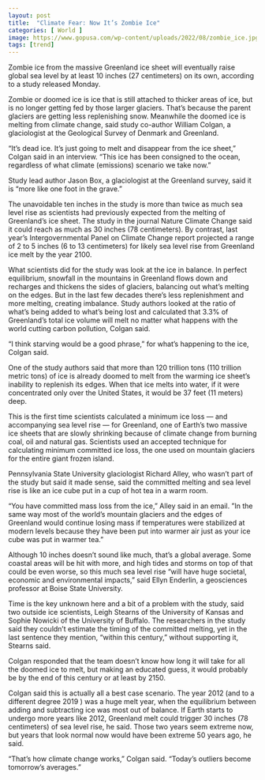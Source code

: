 ```yaml
---
layout: post
title:  "Climate Fear: Now It’s Zombie Ice"
categories: [ World ]
image: https://www.gopusa.com/wp-content/uploads/2022/08/zombie_ice.jpg
tags: [trend]
---
```

Zombie ice from the massive Greenland ice sheet will eventually raise global sea level by at least 10 inches (27 centimeters) on its own, according to a study released Monday.

Zombie or doomed ice is ice that is still attached to thicker areas of ice, but is no longer getting fed by those larger glaciers. That’s because the parent glaciers are getting less replenishing snow. Meanwhile the doomed ice is melting from climate change, said study co-author William Colgan, a glaciologist at the Geological Survey of Denmark and Greenland.

“It’s dead ice. It’s just going to melt and disappear from the ice sheet,” Colgan said in an interview. “This ice has been consigned to the ocean, regardless of what climate (emissions) scenario we take now.”

Study lead author Jason Box, a glaciologist at the Greenland survey, said it is “more like one foot in the grave.”

The unavoidable ten inches in the study is more than twice as much sea level rise as scientists had previously expected from the melting of Greenland’s ice sheet. The study in the journal Nature Climate Change said it could reach as much as 30 inches (78 centimeters). By contrast, last year’s Intergovernmental Panel on Climate Change report projected a range of 2 to 5 inches (6 to 13 centimeters) for likely sea level rise from Greenland ice melt by the year 2100.

What scientists did for the study was look at the ice in balance. In perfect equilibrium, snowfall in the mountains in Greenland flows down and recharges and thickens the sides of glaciers, balancing out what’s melting on the edges. But in the last few decades there’s less replenishment and more melting, creating imbalance. Study authors looked at the ratio of what’s being added to what’s being lost and calculated that 3.3% of Greenland’s total ice volume will melt no matter what happens with the world cutting carbon pollution, Colgan said.

“I think starving would be a good phrase,” for what’s happening to the ice, Colgan said.

One of the study authors said that more than 120 trillion tons (110 trillion metric tons) of ice is already doomed to melt from the warming ice sheet’s inability to replenish its edges. When that ice melts into water, if it were concentrated only over the United States, it would be 37 feet (11 meters) deep.

This is the first time scientists calculated a minimum ice loss — and accompanying sea level rise — for Greenland, one of Earth’s two massive ice sheets that are slowly shrinking because of climate change from burning coal, oil and natural gas. Scientists used an accepted technique for calculating minimum committed ice loss, the one used on mountain glaciers for the entire giant frozen island.

Pennsylvania State University glaciologist Richard Alley, who wasn’t part of the study but said it made sense, said the committed melting and sea level rise is like an ice cube put in a cup of hot tea in a warm room.

“You have committed mass loss from the ice,” Alley said in an email. ”In the same way most of the world’s mountain glaciers and the edges of Greenland would continue losing mass if temperatures were stabilized at modern levels because they have been put into warmer air just as your ice cube was put in warmer tea.”

Although 10 inches doesn’t sound like much, that’s a global average. Some coastal areas will be hit with more, and high tides and storms on top of that could be even worse, so this much sea level rise “will have huge societal, economic and environmental impacts,” said Ellyn Enderlin, a geosciences professor at Boise State University.

Time is the key unknown here and a bit of a problem with the study, said two outside ice scientists, Leigh Stearns of the University of Kansas and Sophie Nowicki of the University of Buffalo. The researchers in the study said they couldn’t estimate the timing of the committed melting, yet in the last sentence they mention, “within this century,” without supporting it, Stearns said.

Colgan responded that the team doesn’t know how long it will take for all the doomed ice to melt, but making an educated guess, it would probably be by the end of this century or at least by 2150.

Colgan said this is actually all a best case scenario. The year 2012 (and to a different degree 2019 ) was a huge melt year, when the equilibrium between adding and subtracting ice was most out of balance. If Earth starts to undergo more years like 2012, Greenland melt could trigger 30 inches (78 centimeters) of sea level rise, he said. Those two years seem extreme now, but years that look normal now would have been extreme 50 years ago, he said.

“That’s how climate change works,” Colgan said. “Today’s outliers become tomorrow’s averages.”

<!--stackedit_data:
eyJoaXN0b3J5IjpbLTQ2NDU5MDIxNiwtMjQ0MzY5ODRdfQ==
-->